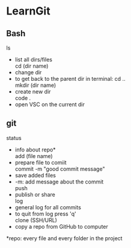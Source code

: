 # LearnGit

## Bash
ls <br>
- list all dirs/files <br>
cd (dir name) <br>
- change dir <br>
- to get back to the parent dir in terminal: cd .. <br>
mkdir (dir name) <br>
- create new dir <br>
code . <br>
- open VSC on the current dir <br>

## git
status <br>
- info about repo* <br>
add (file name) <br>
- prepare file to comiit <br>
commit -m "good commit message" <br>
- save added files <br>
- -m: add message about the commit <br>
push <br>
- publish or share <br>
log <br>
- general log for all commits <br>
- to quit from log press 'q' <br>
clone (SSH/URL) <br>
- copy a repo from GitHub to computer <br>

*repo: every file and every folder in the project